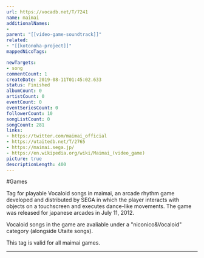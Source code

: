```yaml
---
url: https://vocadb.net/T/7241
name: maimai
additionalNames: 
- 
parent: "[[video-game-soundtrack]]"
related:
- "[[kotonoha-project]]"
mappedNicoTags:

newTargets:
- song
commentCount: 1
createDate: 2019-08-11T01:45:02.633
status: Finished
albumCount: 0
artistCount: 0
eventCount: 0
eventSeriesCount: 0
followerCount: 10
songListCount: 0
songCount: 281
links: 
- https://twitter.com/maimai_official
- https://utaitedb.net/T/2765
- https://maimai.sega.jp/
- https://en.wikipedia.org/wiki/Maimai_(video_game)
picture: true
descriptionLength: 400
---
```


#Games

Tag for playable Vocaloid songs in maimai, an arcade rhythm game developed and distributed by SEGA in which the player interacts with objects on a touchscreen and executes dance-like movements. The game was released for japanese arcades in July 11, 2012.

Vocaloid songs in the game are avaliable under a "niconico&Vocaloid" category (alongside Utaite songs).

This tag is valid for all maimai games.

---

